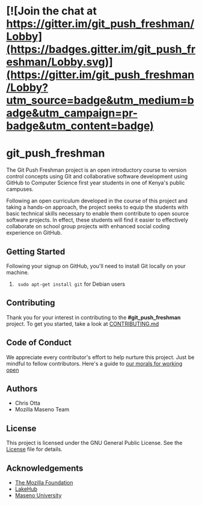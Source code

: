 # [![Join the chat at https://gitter.im/git_push_freshman/Lobby](https://badges.gitter.im/git_push_freshman/Lobby.svg)](https://gitter.im/git_push_freshman/Lobby?utm_source=badge&utm_medium=badge&utm_campaign=pr-badge&utm_content=badge)

# git_push_freshman

The Git Push Freshman project is an open introductory course to version control concepts using Git and collaborative software development using GitHub to Computer Science first year students  in one of Kenya's public campuses. 

Following an open curriculum developed in the course of this project and taking a hands-on approach, the project seeks to equip the students with basic technical skills necessary to enable them contribute to open source software projects. In effect, these students will find it easier to effectively collaborate on school group projects with enhanced social coding experience on GitHub.

## Getting Started

Following your signup on GitHub, you'll need to install Git locally on your
machine.
 1. ``` sudo apt-get install git``` for Debian users

## Contributing

Thank you for your interest in contributing to the <b>#git_push_freshman</b> project. To get you started, take
a look at <a href="https://github.com/ottagit/git_push_freshman/blob/master/CONTRIBUTING.md">CONTRIBUTING.md</a>

## Code of Conduct

We appreciate every contributor's effort to help nurture this project. Just be
mindful to fellow contributors. Here's a guide to <a href="http://contributor-covenant.org/version/1/4/code_of_conduct.md
">our morals for working open</a>

## Authors
<ul>
  <li>Chris Otta</li>
  <li>Mozilla Maseno Team</li>
</ul>

## License

This project is licensed under the GNU General Public License. See the <a href= "https://github.com/ottagit/git_push_freshman/blob/master/LICENSE">License</a> file for details.

## Acknowledgements

<ul>
  <li><a href="https://www.mozilla.org/en-US/foundation/">The Mozilla Foundation</a></li>
  <li><a href="http://lakehub.co.ke">LakeHub</a></li>
  <li><a href="http://maseno.ac.ke">Maseno University</a></li>
</ul>
